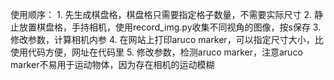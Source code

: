 使用顺序：
    1. 先生成棋盘格，棋盘格只需要指定格子数量，不需要实际尺寸
    2. 静止放置棋盘格，手持相机，使用record_img.py收集不同视角的图像，按s保存
    3. 修改参数，计算相机内参
    4. 在网站上打印aruco marker，可以指定尺寸大小，比使用代码方便，网址在代码里
    5. 修改参数，检测aruco marker，注意aruco marker不易用于运动物体，因为存在相机的运动模糊